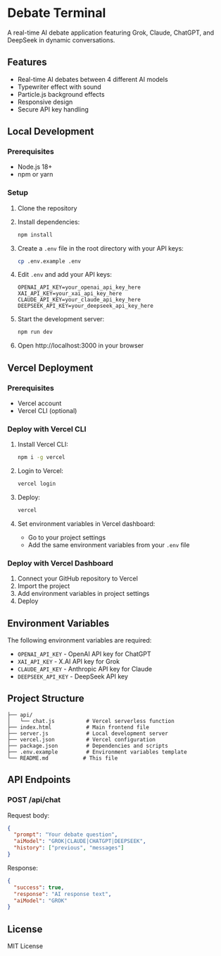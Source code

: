 # Debate Terminal

A real-time AI debate application featuring Grok, Claude, ChatGPT, and DeepSeek in dynamic conversations.

## Features

- Real-time AI debates between 4 different AI models
- Typewriter effect with sound
- Particle.js background effects
- Responsive design
- Secure API key handling

## Local Development

### Prerequisites

- Node.js 18+ 
- npm or yarn

### Setup

1. Clone the repository
2. Install dependencies:
   ```bash
   npm install
   ```

3. Create a `.env` file in the root directory with your API keys:
   ```bash
   cp .env.example .env
   ```

4. Edit `.env` and add your API keys:
   ```
   OPENAI_API_KEY=your_openai_api_key_here
   XAI_API_KEY=your_xai_api_key_here
   CLAUDE_API_KEY=your_claude_api_key_here
   DEEPSEEK_API_KEY=your_deepseek_api_key_here
   ```

5. Start the development server:
   ```bash
   npm run dev
   ```

6. Open http://localhost:3000 in your browser

## Vercel Deployment

### Prerequisites

- Vercel account
- Vercel CLI (optional)

### Deploy with Vercel CLI

1. Install Vercel CLI:
   ```bash
   npm i -g vercel
   ```

2. Login to Vercel:
   ```bash
   vercel login
   ```

3. Deploy:
   ```bash
   vercel
   ```

4. Set environment variables in Vercel dashboard:
   - Go to your project settings
   - Add the same environment variables from your `.env` file

### Deploy with Vercel Dashboard

1. Connect your GitHub repository to Vercel
2. Import the project
3. Add environment variables in project settings
4. Deploy

## Environment Variables

The following environment variables are required:

- `OPENAI_API_KEY` - OpenAI API key for ChatGPT
- `XAI_API_KEY` - X.AI API key for Grok
- `CLAUDE_API_KEY` - Anthropic API key for Claude
- `DEEPSEEK_API_KEY` - DeepSeek API key

## Project Structure

```
├── api/
│   └── chat.js          # Vercel serverless function
├── index.html           # Main frontend file
├── server.js            # Local development server
├── vercel.json          # Vercel configuration
├── package.json         # Dependencies and scripts
├── .env.example         # Environment variables template
└── README.md           # This file
```

## API Endpoints

### POST /api/chat

Request body:
```json
{
  "prompt": "Your debate question",
  "aiModel": "GROK|CLAUDE|CHATGPT|DEEPSEEK",
  "history": ["previous", "messages"]
}
```

Response:
```json
{
  "success": true,
  "response": "AI response text",
  "aiModel": "GROK"
}
```

## License

MIT License

